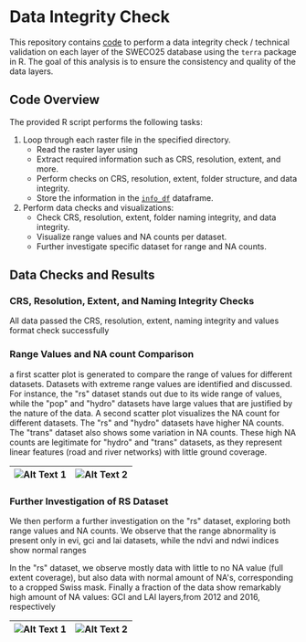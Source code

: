 # Data Integrity Check 

This repository contains [code](https://github.com/NKulling/SWECO25/blob/main/database_validation/script/database_validation.R) to perform a data integrity check / technical validation on each layer of the SWECO25 database using the `terra` package in R. The goal of this analysis is to ensure the consistency and quality of the data layers.

## Code Overview

The provided R script performs the following tasks:

1. Loop through each raster file in the specified directory.
   - Read the raster layer using
   - Extract required information such as CRS, resolution, extent, and more.
   - Perform checks on CRS, resolution, extent, folder structure, and data integrity.
   - Store the information in the [`info_df`](https://github.com/NKulling/SWECO25/blob/main/database_validation/result_dataframe/info_df.rds) dataframe.
2. Perform data checks and visualizations:
   - Check CRS, resolution, extent, folder naming integrity, and data integrity.
   - Visualize range values and NA counts per dataset.
   - Further investigate specific dataset for range and NA counts.

## Data Checks and Results

### CRS, Resolution, Extent, and Naming Integrity Checks

All data passed the CRS, resolution, extent, naming integrity and values format check successfully

### Range Values  and NA count Comparison

a first scatter plot is generated to compare the range of values for different datasets. Datasets with extreme range values are identified and discussed. For instance, the "rs" dataset stands out due to its wide range of values, while the "pop" and "hydro" datasets have large values that are justified by the nature of the data. 
A second scatter plot visualizes the NA count for different datasets.  The "rs" and "hydro" datasets have higher NA counts. The "trans" dataset also shows some variation in NA counts. These high NA counts are legitimate for "hydro" and "trans" datasets, as they represent linear features (road and river networks) with little ground coverage. 


| ![Alt Text 1](https://github.com/NKulling/SWECO25/blob/main/database_validation/figures/scatterplot_range.jpg) | ![Alt Text 2](https://github.com/NKulling/SWECO25/blob/main/database_validation/figures/scatterplot_NAcount.jpg) |
|:---:|:---:|


### Further Investigation of RS Dataset

We then perform a further investigation on the "rs" dataset, exploring both range values and NA counts. We observe that the range abnormality is present only in evi, gci and lai datasets, while the ndvi and ndwi indices show normal ranges 

In the "rs" dataset, we observe mostly data with little to no NA value (full extent coverage), but also data with normal amount of NA's, corresponding to a cropped Swiss mask.  Finally a fraction of the data show remarkably high amount of NA values: GCI and LAI layers,from 2012 and 2016, respectively

| ![Alt Text 1](https://github.com/NKulling/SWECO25/blob/main/database_validation/figures/scatterplot_range_RS.jpg) | ![Alt Text 2](https://github.com/NKulling/SWECO25/blob/main/database_validation/figures/scatterplot_NAcount_RS.jpg) |
|:---:|:---:|
